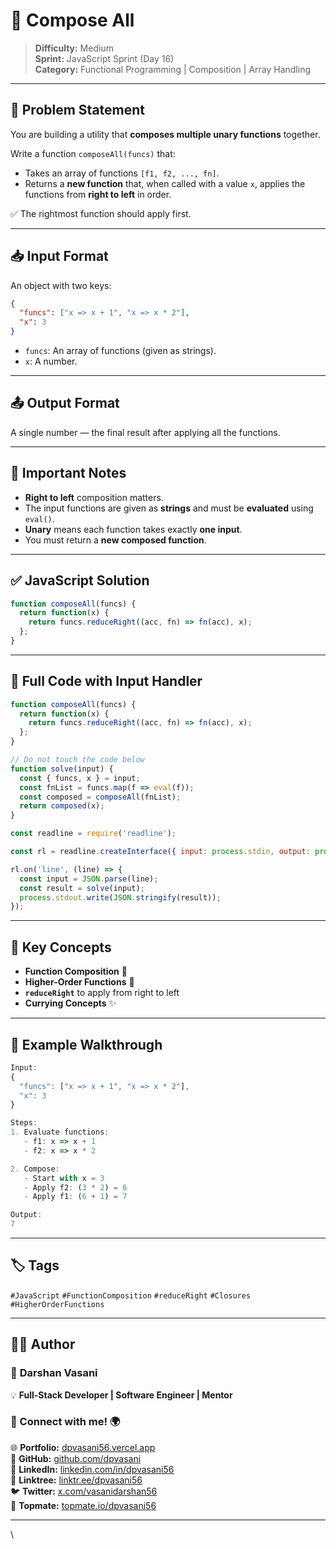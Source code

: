# 🔗 Compose All

> **Difficulty:** Medium  
> **Sprint:** JavaScript Sprint (Day 16)  
> **Category:** Functional Programming | Composition | Array Handling

---

## 🧩 Problem Statement

You are building a utility that **composes multiple unary functions** together.

Write a function `composeAll(funcs)` that:

- Takes an array of functions `[f1, f2, ..., fn]`.
- Returns a **new function** that, when called with a value `x`, applies the functions from **right to left** in order.

✅ The rightmost function should apply first.

---

## 📥 Input Format

An object with two keys:

```json
{
  "funcs": ["x => x + 1", "x => x * 2"],
  "x": 3
}
```

- `funcs`: An array of functions (given as strings).
- `x`: A number.

---

## 📤 Output Format

A single number — the final result after applying all the functions.

---

## 📌 Important Notes

- **Right to left** composition matters.
- The input functions are given as **strings** and must be **evaluated** using `eval()`.
- **Unary** means each function takes exactly **one input**.
- You must return a **new composed function**.

---

## ✅ JavaScript Solution

```js
function composeAll(funcs) {
  return function(x) {
    return funcs.reduceRight((acc, fn) => fn(acc), x);
  };
}
```

---

## 📜 Full Code with Input Handler

```js
function composeAll(funcs) {
  return function(x) {
    return funcs.reduceRight((acc, fn) => fn(acc), x);
  };
}

// Do not touch the code below
function solve(input) {
  const { funcs, x } = input;
  const fnList = funcs.map(f => eval(f));
  const composed = composeAll(fnList);
  return composed(x);
}

const readline = require('readline');

const rl = readline.createInterface({ input: process.stdin, output: process.stdout });

rl.on('line', (line) => {
  const input = JSON.parse(line);
  const result = solve(input);
  process.stdout.write(JSON.stringify(result));
});
```

---

## 🧠 Key Concepts

- **Function Composition** 🔗
- **Higher-Order Functions** 🚀
- **`reduceRight`** to apply from right to left
- **Currying Concepts** ✨

---

## 🧪 Example Walkthrough

```js
Input:
{
  "funcs": ["x => x + 1", "x => x * 2"],
  "x": 3
}

Steps:
1. Evaluate functions:
   - f1: x => x + 1
   - f2: x => x * 2

2. Compose:
   - Start with x = 3
   - Apply f2: (3 * 2) = 6
   - Apply f1: (6 + 1) = 7

Output:
7
```

---

## 🏷️ Tags

`#JavaScript` `#FunctionComposition` `#reduceRight` `#Closures` `#HigherOrderFunctions`

---

## 👨‍💻 Author

### 🚀 **Darshan Vasani**  
💡 **Full-Stack Developer | Software Engineer | Mentor**

### 🔗 Connect with me! 🌍  
🌐 **Portfolio:** [dpvasani56.vercel.app](https://dpvasani56.vercel.app/)  
🐙 **GitHub:** [github.com/dpvasani](https://github.com/dpvasani)  
💼 **LinkedIn:** [linkedin.com/in/dpvasani56](https://linkedin.com/in/dpvasani56/)  
🌳 **Linktree:** [linktr.ee/dpvasani56](https://linktr.ee/dpvasani56)  
🐦 **Twitter:** [x.com/vasanidarshan56](https://x.com/vasanidarshan56)  
📢 **Topmate:** [topmate.io/dpvasani56](https://topmate.io/dpvasani56)

---

\